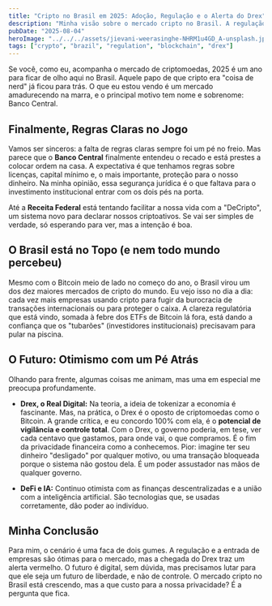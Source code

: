 ```yaml
---
title: "Cripto no Brasil em 2025: Adoção, Regulação e o Alerta do Drex"
description: "Minha visão sobre o mercado cripto no Brasil. A regulação está vindo, mas o Drex, o Real Digital, me preocupa. Será o fim da nossa privacidade financeira?"
pubDate: "2025-08-04"
heroImage: "../../../assets/jievani-weerasinghe-NHRM1u4GD_A-unsplash.jpg"
tags: ["crypto", "brazil", "regulation", "blockchain", "drex"]
---
```


Se você, como eu, acompanha o mercado de criptomoedas, 2025 é um ano para ficar de olho aqui no Brasil. Aquele papo de que cripto era "coisa de nerd" já ficou para trás. O que eu estou vendo é um mercado amadurecendo na marra, e o principal motivo tem nome e sobrenome: Banco Central.

## Finalmente, Regras Claras no Jogo

Vamos ser sinceros: a falta de regras claras sempre foi um pé no freio. Mas parece que o **Banco Central** finalmente entendeu o recado e está prestes a colocar ordem na casa. A expectativa é que tenhamos regras sobre licenças, capital mínimo e, o mais importante, proteção para o nosso dinheiro. Na minha opinião, essa segurança jurídica é o que faltava para o investimento institucional entrar com os dois pés na porta.

Até a **Receita Federal** está tentando facilitar a nossa vida com a "DeCripto", um sistema novo para declarar nossos criptoativos. Se vai ser simples de verdade, só esperando para ver, mas a intenção é boa.

## O Brasil está no Topo (e nem todo mundo percebeu)

Mesmo com o Bitcoin meio de lado no começo do ano, o Brasil virou um dos dez maiores mercados de cripto do mundo. Eu vejo isso no dia a dia: cada vez mais empresas usando cripto para fugir da burocracia de transações internacionais ou para proteger o caixa. A clareza regulatória que está vindo, somada à febre dos ETFs de Bitcoin lá fora, está dando a confiança que os "tubarões" (investidores institucionais) precisavam para pular na piscina.

## O Futuro: Otimismo com um Pé Atrás

Olhando para frente, algumas coisas me animam, mas uma em especial me preocupa profundamente.

-   **Drex, o Real Digital:** Na teoria, a ideia de tokenizar a economia é fascinante. Mas, na prática, o Drex é o oposto de criptomoedas como o Bitcoin. A grande crítica, e eu concordo 100% com ela, é o **potencial de vigilância e controle total**. Com o Drex, o governo poderia, em tese, ver cada centavo que gastamos, para onde vai, o que compramos. É o fim da privacidade financeira como a conhecemos. Pior: imagine ter seu dinheiro "desligado" por qualquer motivo, ou uma transação bloqueada porque o sistema não gostou dela. É um poder assustador nas mãos de qualquer governo.

-   **DeFi e IA:** Continuo otimista com as finanças descentralizadas e a união com a inteligência artificial. São tecnologias que, se usadas corretamente, dão poder ao indivíduo.

## Minha Conclusão

Para mim, o cenário é uma faca de dois gumes. A regulação e a entrada de empresas são ótimas para o mercado, mas a chegada do Drex traz um alerta vermelho. O futuro é digital, sem dúvida, mas precisamos lutar para que ele seja um futuro de liberdade, e não de controle. O mercado cripto no Brasil está crescendo, mas a que custo para a nossa privacidade? É a pergunta que fica.
